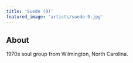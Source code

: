 ```yaml
---
title: 'Suede (9)'
featured_image: 'artists/suede-9.jpg'
---
```


## About

1970s soul group from Wilmington, North Carolina.

